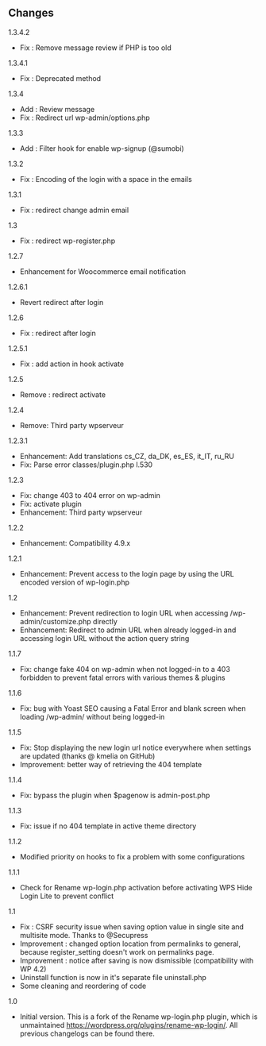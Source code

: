 ## Changes

1.3.4.2
* Fix : Remove message review if PHP is too old

1.3.4.1
* Fix : Deprecated method

1.3.4
* Add : Review message
* Fix : Redirect url wp-admin/options.php

1.3.3
* Add : Filter hook for enable wp-signup (@sumobi)

1.3.2
* Fix : Encoding of the login with a space in the emails

1.3.1
* Fix : redirect change admin email

1.3
* Fix : redirect wp-register.php

1.2.7
* Enhancement for Woocommerce email notification

1.2.6.1
* Revert redirect after login

1.2.6
* Fix : redirect after login

1.2.5.1
* Fix : add action in hook activate

1.2.5
* Remove : redirect activate

1.2.4
* Remove: Third party wpserveur

1.2.3.1
* Enhancement: Add translations cs_CZ, da_DK, es_ES, it_IT, ru_RU
* Fix: Parse error classes/plugin.php l.530

1.2.3
* Fix: change 403 to 404 error on wp-admin
* Fix: activate plugin
* Enhancement: Third party wpserveur

1.2.2
* Enhancement: Compatibility 4.9.x

1.2.1
* Enhancement: Prevent access to the login page by using the URL encoded version of wp-login.php

1.2
* Enhancement: Prevent redirection to login URL when accessing /wp-admin/customize.php directly
* Enhancement: Redirect to admin URL when already logged-in and accessing login URL without the action query string

1.1.7
* Fix: change fake 404 on wp-admin when not logged-in to a 403 forbidden to prevent fatal errors with various themes & plugins

1.1.6
* Fix: bug with Yoast SEO causing a Fatal Error and blank screen when loading /wp-admin/ without being logged-in

1.1.5
* Fix: Stop displaying the new login url notice everywhere when settings are updated (thanks @ kmelia on GitHub)
* Improvement: better way of retrieving the 404 template

1.1.4
* Fix: bypass the plugin when $pagenow is admin-post.php

1.1.3
* Fix: issue if no 404 template in active theme directory

1.1.2
* Modified priority on hooks to fix a problem with some configurations

1.1.1
* Check for Rename wp-login.php activation before activating WPS Hide Login Lite to prevent conflict

1.1
* Fix : CSRF security issue when saving option value in single site and multisite mode. Thanks to @Secupress
* Improvement : changed option location from permalinks to general, because register_setting doesn't work on permalinks page.
* Improvement : notice after saving is now dismissible (compatibility with WP 4.2)
* Uninstall function is now in it's separate file uninstall.php
* Some cleaning and reordering of code

1.0
* Initial version. This is a fork of the Rename wp-login.php plugin, which is unmaintained https://wordpress.org/plugins/rename-wp-login/. All previous changelogs can be found there.
